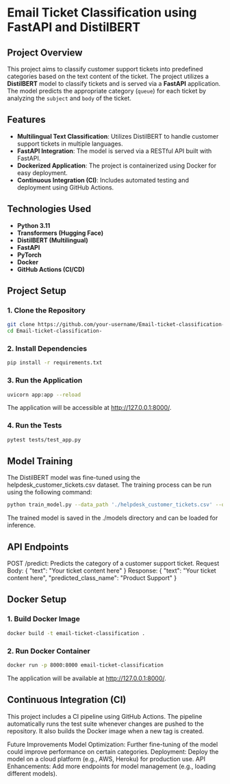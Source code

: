 # Email Ticket Classification using FastAPI and DistilBERT

## Project Overview

This project aims to classify customer support tickets into predefined categories based on the text content of the ticket. The project utilizes a **DistilBERT** model to classify tickets and is served via a **FastAPI** application. The model predicts the appropriate category (`queue`) for each ticket by analyzing the `subject` and `body` of the ticket.

## Features

- **Multilingual Text Classification**: Utilizes DistilBERT to handle customer support tickets in multiple languages.
- **FastAPI Integration**: The model is served via a RESTful API built with FastAPI.
- **Dockerized Application**: The project is containerized using Docker for easy deployment.
- **Continuous Integration (CI)**: Includes automated testing and deployment using GitHub Actions.

## Technologies Used

- **Python 3.11**
- **Transformers (Hugging Face)**
- **DistilBERT (Multilingual)**
- **FastAPI**
- **PyTorch**
- **Docker**
- **GitHub Actions (CI/CD)**

## Project Setup

### 1. Clone the Repository
```bash
git clone https://github.com/your-username/Email-ticket-classification-.git
cd Email-ticket-classification-
````
### 2. Install Dependencies
```bash
pip install -r requirements.txt
````
### 3. Run the Application
```bash
uvicorn app:app --reload
````
The application will be accessible at http://127.0.0.1:8000/.
### 4. Run the Tests
```bash
pytest tests/test_app.py
````
## Model Training
The DistilBERT model was fine-tuned using the helpdesk_customer_tickets.csv dataset. The training process can be run using the following command:
```bash
python train_model.py --data_path './helpdesk_customer_tickets.csv' --output_dir './models' --epochs 10 --batch_size 16
````
The trained model is saved in the ./models directory and can be loaded for inference.

## API Endpoints
POST /predict: Predicts the category of a customer support ticket.
Request Body:
  {
  "text": "Your ticket content here"
}
Response:
{
  "text": "Your ticket content here",
  "predicted_class_name": "Product Support"
}

## Docker Setup
### 1. Build Docker Image
```bash
docker build -t email-ticket-classification .
````
### 2. Run Docker Container
```bash
docker run -p 8000:8000 email-ticket-classification
````
The application will be available at http://127.0.0.1:8000/.

## Continuous Integration (CI)
This project includes a CI pipeline using GitHub Actions. The pipeline automatically runs the test suite whenever changes are pushed to the repository. It also builds the Docker image when a new tag is created.

Future Improvements
Model Optimization: Further fine-tuning of the model could improve performance on certain categories.
Deployment: Deploy the model on a cloud platform (e.g., AWS, Heroku) for production use.
API Enhancements: Add more endpoints for model management (e.g., loading different models).













